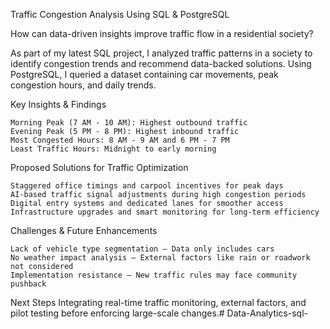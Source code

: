Traffic Congestion Analysis Using SQL & PostgreSQL

How can data-driven insights improve traffic flow in a residential society?

As part of my latest SQL project, I analyzed traffic patterns in a society to identify congestion trends and recommend data-backed solutions. Using PostgreSQL, I queried a dataset containing car movements, peak congestion hours, and daily trends.

Key Insights & Findings

    Morning Peak (7 AM - 10 AM): Highest outbound traffic
    Evening Peak (5 PM - 8 PM): Highest inbound traffic
    Most Congested Hours: 8 AM - 9 AM and 6 PM - 7 PM
    Least Traffic Hours: Midnight to early morning

Proposed Solutions for Traffic Optimization

    Staggered office timings and carpool incentives for peak days
    AI-based traffic signal adjustments during high congestion periods
    Digital entry systems and dedicated lanes for smoother access
    Infrastructure upgrades and smart monitoring for long-term efficiency

Challenges & Future Enhancements

    Lack of vehicle type segmentation – Data only includes cars
    No weather impact analysis – External factors like rain or roadwork not considered
    Implementation resistance – New traffic rules may face community pushback

Next Steps
Integrating real-time traffic monitoring, external factors, and pilot testing before enforcing large-scale changes.# Data-Analytics-sql-
